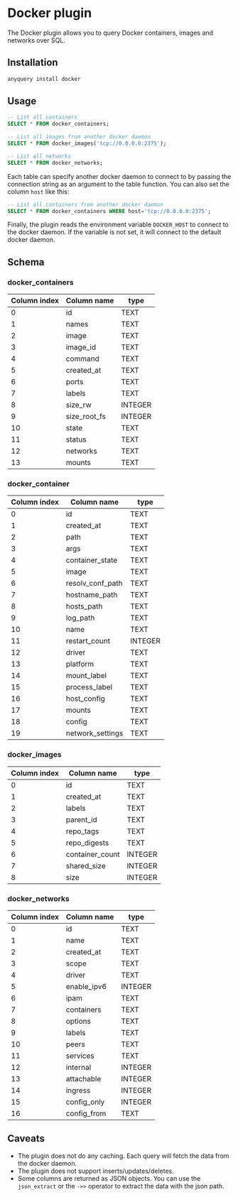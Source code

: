 # Docker plugin

The Docker plugin allows you to query Docker containers, images and networks over SQL.

## Installation

```bash
anyquery install docker
```

## Usage

```sql
-- List all containers
SELECT * FROM docker_containers;

-- List all images from another docker daemon
SELECT * FROM docker_images('tcp://0.0.0.0:2375');

-- List all networks
SELECT * FROM docker_networks;
```

Each table can specify another docker daemon to connect to by passing the connection string as an argument to the table function. You can also set the column `host` like this:

```sql
-- List all containers from another docker daemon
SELECT * FROM docker_containers WHERE host='tcp://0.0.0.0:2375';
```

Finally, the plugin reads the environment variable `DOCKER_HOST` to connect to the docker daemon. If the variable is not set, it will connect to the default docker daemon.

## Schema

### docker_containers

| Column index | Column name  | type    |
| ------------ | ------------ | ------- |
| 0            | id           | TEXT    |
| 1            | names        | TEXT    |
| 2            | image        | TEXT    |
| 3            | image_id     | TEXT    |
| 4            | command      | TEXT    |
| 5            | created_at   | TEXT    |
| 6            | ports        | TEXT    |
| 7            | labels       | TEXT    |
| 8            | size_rw      | INTEGER |
| 9            | size_root_fs | INTEGER |
| 10           | state        | TEXT    |
| 11           | status       | TEXT    |
| 12           | networks     | TEXT    |
| 13           | mounts       | TEXT    |

### docker_container

| Column index | Column name      | type    |
| ------------ | ---------------- | ------- |
| 0            | id               | TEXT    |
| 1            | created_at       | TEXT    |
| 2            | path             | TEXT    |
| 3            | args             | TEXT    |
| 4            | container_state  | TEXT    |
| 5            | image            | TEXT    |
| 6            | resolv_conf_path | TEXT    |
| 7            | hostname_path    | TEXT    |
| 8            | hosts_path       | TEXT    |
| 9            | log_path         | TEXT    |
| 10           | name             | TEXT    |
| 11           | restart_count    | INTEGER |
| 12           | driver           | TEXT    |
| 13           | platform         | TEXT    |
| 14           | mount_label      | TEXT    |
| 15           | process_label    | TEXT    |
| 16           | host_config      | TEXT    |
| 17           | mounts           | TEXT    |
| 18           | config           | TEXT    |
| 19           | network_settings | TEXT    |

### docker_images

| Column index | Column name     | type    |
| ------------ | --------------- | ------- |
| 0            | id              | TEXT    |
| 1            | created_at      | TEXT    |
| 2            | labels          | TEXT    |
| 3            | parent_id       | TEXT    |
| 4            | repo_tags       | TEXT    |
| 5            | repo_digests    | TEXT    |
| 6            | container_count | INTEGER |
| 7            | shared_size     | INTEGER |
| 8            | size            | INTEGER |

### docker_networks

| Column index | Column name | type    |
| ------------ | ----------- | ------- |
| 0            | id          | TEXT    |
| 1            | name        | TEXT    |
| 2            | created_at  | TEXT    |
| 3            | scope       | TEXT    |
| 4            | driver      | TEXT    |
| 5            | enable_ipv6 | INTEGER |
| 6            | ipam        | TEXT    |
| 7            | containers  | TEXT    |
| 8            | options     | TEXT    |
| 9            | labels      | TEXT    |
| 10           | peers       | TEXT    |
| 11           | services    | TEXT    |
| 12           | internal    | INTEGER |
| 13           | attachable  | INTEGER |
| 14           | ingress     | INTEGER |
| 15           | config_only | INTEGER |
| 16           | config_from | TEXT    |

## Caveats

- The plugin does not do any caching. Each query will fetch the data from the docker daemon.
- The plugin does not support inserts/updates/deletes.
- Some columns are returned as JSON objects. You can use the `json_extract` or the `->>` operator to extract the data with the json path.
